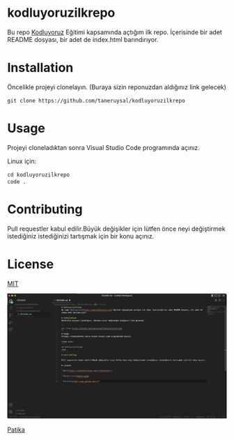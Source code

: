 # kodluyoruzilkrepo
Bu repo [Kodluyoruz](https://www.kodluyoruz.org) Eğitimi kapsamında açtığım ilk repo. İçerisinde bir adet README dosyası, bir adet de  index.html barındırıyor. 

# Installation
Öncelikle projeyi clonelayın. (Buraya sizin reponuzdan aldığınız link gelecek)

```
git clone https://github.com/taneruysal/kodluyoruzilkrepo
```
# Usage
Projeyi cloneladıktan sonra Visual Studio Code programında açınız.

Linux için:
```
cd kodluyoruzilkrepo
code .
```
# Contributing 

Pull requestler kabul edilir.Büyük değişikler için lütfen önce neyi değiştirmek istediğiniz istediğinizi tartışmak için bir konu açınız.

# License 

 [MIT](https://choosealicense.com/licenses/mit/)

 ![Kodlarımız](img/kodlar.png)

 [Patika](https://www.patika.dev/tr)